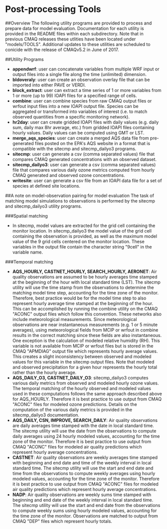 Post-processing Tools
========

##Overview
The following utility programs are provided to process and prepare data for model evaluation.  Documentation for each utility is provided in the README files within each subdirectory.  Note that in previous CMAQ releases these utlities have been located under "models/TOOLS".
Additional updates to these utilities are scheduled to conicide with the release of CMAQv5.2 in June of 2017.

##Utility Programs
* **appendwrf**:  user can concatenate variables from multiple WRF input or output files into a single file along the time (unlimited) dimension.
* **bldoveraly**:  user can create an observation overlay file that can be imported into either PAVE or VERDI.
* **block_extract**: user can extract a time series of 1 or more variables from 1 or more (up to 99) IOAPI files for a specified range of cells.
* **combine**: user can combine species from raw CMAQ output files or wrfout input files into a new IOAPI output file.  Species can  be aggregated or transformed into variables of interest (i.e. to match observed quantities from a specific monitoring network).
* **hr2day**: user can create gridded IOAPI files with daily values (e.g. daily sum, daily max 8hr average, etc.) from gridded IOAPI files containing hourly values.  Daily values can be computed using GMT or LST.
* **merge_aqs_species**: user can create a merged AQS data file from pre-generated files posted on the EPA's AQS website in a format that is compatible with the sitecmp and sitecmp_dailyo3 programs.
* **sitecmp**: user can generate a csv (comma separated values) file that compares CMAQ generated concentrations with an observed dataset.
* **sitecmp_dailyo3**: user can generate a csv (comma separated values) file that compares various daily ozone metrics computed from hourly CMAQ generated and observed ozone concentrations.
* **writesite**: user can generate a csv file from an IOAPI data file for a set of species at defined site locations.

##A note on model-observation pairing for model evaluation
The task of matching model simulations to observations is performed by the sitecmp and sitecmp_dailyo3 utility programs.

###Spatial matching
* In sitecmp, model values are extracted for the grid cell containing the monitor location. In sitecmp_dailyo3 the model value of the grid cell containing the observation is provided, as well as the maximum model value of the 9 grid cells centered on the monitor location. These variables in the output file contain the character string "9cell" in the variable name.

###Temporal matching
* **AQS_HOURLY, CASTNET_HOURLY, SEARCH_HOURLY, AERONET**: Air quality observations are assumed to be hourly averages time stamped at the beginning of the hour with local standard time (LST). The sitecmp utility will use the time stamp from the observations to determine the matching model time step, accounting for the time zone of the monitor. Therefore, best practice would be for the model time step to also represent hourly average time stamped at the beginning of the hour. This can be accomplished by running the combine utility on the CMAQ "ACONC" output files which follow this convention. These networks also include meteorological measurements. Since meteorological observations are near instantaneous measurements (e.g. 1 or 5 minute averages), using meteorological fields from MCIP or wrfout in combine results in the correct matching since these fields are also instantaneous. One exception is the calculation of modeled relative humidity (RH). This variable is not available from MCIP or wrfout files but is stored in the CMAQ "APMDIAG" output file which represents hourly average values. This creates a slight inconsistency between observed and modeled values for this variable in the sitecmp output files. Note that modeled and observed precipitation for a given hour represents the hourly total rather than the hourly average. 
* **AQS_DAILY_O3, CASTNET_DAILY_O3**: sitecmp_dailyo3 computes various daily metrics from observed and modeled hourly ozone values. The temporal matching of the hourly observed and modeled values used in these computations follows the same approach described above for AQS_HOURLY. Therefore it is best practice to use output from CMAQ "ACONC" files for modeled ozone predictions. Details on the computation of the various daily metrics is provided in the sitecmp_dailyo3 documentation.
* **AQS_DAILY, CSN, IMPROVE, SEARCH_DAILY**: Air quality observations are daily averages time stamped with the date in local standard time. The sitecmp utility will use the date from the observations to compute daily averages using 24 hourly modeled values, accounting for the time zone of the monitor. Therefore it is best practice to use output from CMAQ "ACONC" files for modeled air quality predictions which represent hourly average concentrations.
* **CASTNET**: Air quality observations are weekly averages time stamped with beginning and end date and time of the weekly interval in local standard time. The sitecmp utility will use the start and end date and time from the observations to compute weekly averages using hourly modeled values, accounting for the time zone of the monitor. Therefore it is best practice to use output from CMAQ "ACONC" files for modeled air quality predictions which represent hourly average concentrations.
* **NADP**: Air quality observations are weekly sums time stamped with beginning and end date of the weekly interval in local standard time. The sitecmp utility will use the start and end date from the observations to compute weekly sums using hourly modeled values, accounting for the time zone of the monitor. Observations are matched to output from CMAQ "DEP" files which represent hourly totals.
